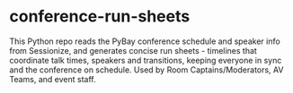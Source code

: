 # conference-run-sheets
This Python repo reads the PyBay conference schedule and speaker info from Sessionize, and generates concise run sheets - timelines that coordinate talk times, speakers and transitions, keeping everyone in sync and the conference on schedule. Used by Room Captains/Moderators, AV Teams, and event staff.
